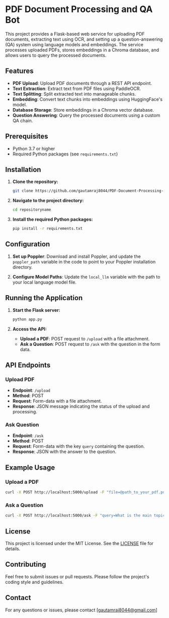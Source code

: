 # PDF Document Processing and QA Bot

This project provides a Flask-based web service for uploading PDF documents, extracting text using OCR, and setting up a question-answering (QA) system using language models and embeddings. The service processes uploaded PDFs, stores embeddings in a Chroma database, and allows users to query the processed documents.

## Features

- **PDF Upload**: Upload PDF documents through a REST API endpoint.
- **Text Extraction**: Extract text from PDF files using PaddleOCR.
- **Text Splitting**: Split extracted text into manageable chunks.
- **Embedding**: Convert text chunks into embeddings using HuggingFace's model.
- **Database Storage**: Store embeddings in a Chroma vector database.
- **Question Answering**: Query the processed documents using a custom QA chain.

## Prerequisites

- Python 3.7 or higher
- Required Python packages (see `requirements.txt`)

## Installation

1. **Clone the repository:**
   ```bash
   git clone https://github.com/gautamraj8044/PDF-Document-Processing-and-QA-Bot
   ```

2. **Navigate to the project directory:**
   ```bash
   cd repositoryname
   ```

3. **Install the required Python packages:**
   ```bash
   pip install -r requirements.txt
   ```

## Configuration

1. **Set up Poppler**: Download and install Poppler, and update the `poppler_path` variable in the code to point to your Poppler installation directory.

2. **Configure Model Paths**: Update the `local_llm` variable with the path to your local language model file.

## Running the Application

1. **Start the Flask server:**
   ```bash
   python app.py
   ```

2. **Access the API:**
   - **Upload a PDF**: POST request to `/upload` with a file attachment.
   - **Ask a Question**: POST request to `/ask` with the question in the form data.

## API Endpoints

### Upload PDF

- **Endpoint**: `/upload`
- **Method**: POST
- **Request**: Form-data with a file attachment.
- **Response**: JSON message indicating the status of the upload and processing.

### Ask Question

- **Endpoint**: `/ask`
- **Method**: POST
- **Request**: Form-data with the key `query` containing the question.
- **Response**: JSON with the answer to the question.

## Example Usage

### Upload a PDF

```bash
curl -X POST http://localhost:5000/upload -F "file=@path_to_your_pdf.pdf"
```

### Ask a Question

```bash
curl -X POST http://localhost:5000/ask -F "query=What is the main topic of the document?"
```



## License

This project is licensed under the MIT License. See the [LICENSE](LICENSE) file for details.

## Contributing

Feel free to submit issues or pull requests. Please follow the project's coding style and guidelines.

## Contact

For any questions or issues, please contact [gautamraj8044@gmail.com]
